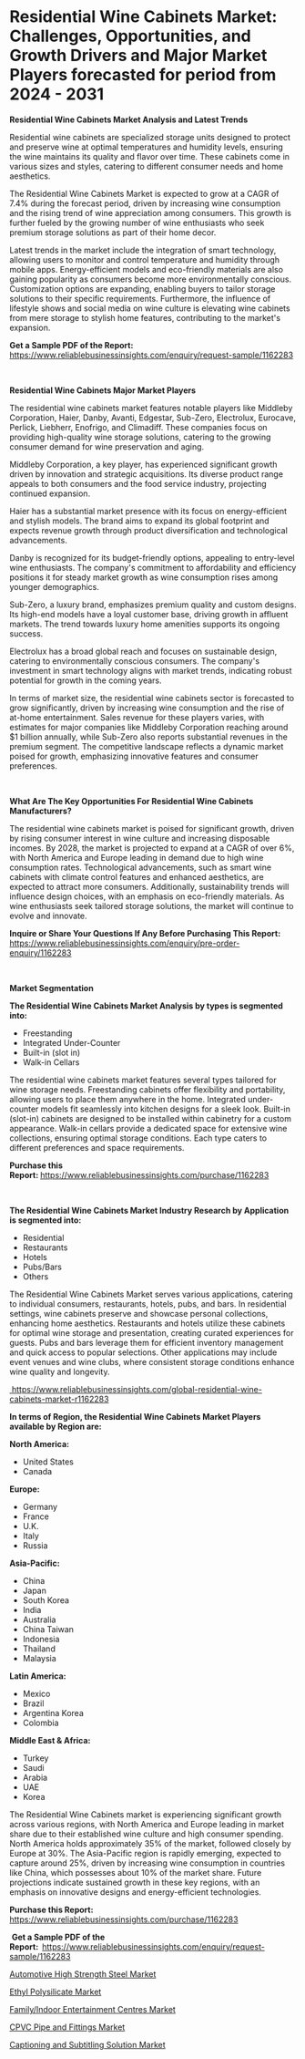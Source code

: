 <p><h1>Residential Wine Cabinets Market: Challenges, Opportunities, and Growth Drivers and Major Market Players forecasted for period from 2024 - 2031</h1></p><p><strong>Residential Wine Cabinets Market Analysis and Latest Trends</strong></p>
<p><p>Residential wine cabinets are specialized storage units designed to protect and preserve wine at optimal temperatures and humidity levels, ensuring the wine maintains its quality and flavor over time. These cabinets come in various sizes and styles, catering to different consumer needs and home aesthetics. </p><p>The Residential Wine Cabinets Market is expected to grow at a CAGR of 7.4% during the forecast period, driven by increasing wine consumption and the rising trend of wine appreciation among consumers. This growth is further fueled by the growing number of wine enthusiasts who seek premium storage solutions as part of their home decor. </p><p>Latest trends in the market include the integration of smart technology, allowing users to monitor and control temperature and humidity through mobile apps. Energy-efficient models and eco-friendly materials are also gaining popularity as consumers become more environmentally conscious. Customization options are expanding, enabling buyers to tailor storage solutions to their specific requirements. Furthermore, the influence of lifestyle shows and social media on wine culture is elevating wine cabinets from mere storage to stylish home features, contributing to the market's expansion.</p></p>
<p><strong>Get a Sample PDF of the Report:&nbsp;</strong> <a href="https://www.reliablebusinessinsights.com/enquiry/request-sample/1162283?utm_campaign=1091&utm_medium=2&utm_source=Github&utm_content=ia&utm_term=10122024&utm_id=residential-wine-cabinets">https://www.reliablebusinessinsights.com/enquiry/request-sample/1162283</a></p>
<p>&nbsp;</p>
<p><strong>Residential Wine Cabinets Major Market Players</strong></p>
<p><p>The residential wine cabinets market features notable players like Middleby Corporation, Haier, Danby, Avanti, Edgestar, Sub-Zero, Electrolux, Eurocave, Perlick, Liebherr, Enofrigo, and Climadiff. These companies focus on providing high-quality wine storage solutions, catering to the growing consumer demand for wine preservation and aging.</p><p>Middleby Corporation, a key player, has experienced significant growth driven by innovation and strategic acquisitions. Its diverse product range appeals to both consumers and the food service industry, projecting continued expansion.</p><p>Haier has a substantial market presence with its focus on energy-efficient and stylish models. The brand aims to expand its global footprint and expects revenue growth through product diversification and technological advancements.</p><p>Danby is recognized for its budget-friendly options, appealing to entry-level wine enthusiasts. The company's commitment to affordability and efficiency positions it for steady market growth as wine consumption rises among younger demographics.</p><p>Sub-Zero, a luxury brand, emphasizes premium quality and custom designs. Its high-end models have a loyal customer base, driving growth in affluent markets. The trend towards luxury home amenities supports its ongoing success.</p><p>Electrolux has a broad global reach and focuses on sustainable design, catering to environmentally conscious consumers. The company's investment in smart technology aligns with market trends, indicating robust potential for growth in the coming years.</p><p>In terms of market size, the residential wine cabinets sector is forecasted to grow significantly, driven by increasing wine consumption and the rise of at-home entertainment. Sales revenue for these players varies, with estimates for major companies like Middleby Corporation reaching around $1 billion annually, while Sub-Zero also reports substantial revenues in the premium segment. The competitive landscape reflects a dynamic market poised for growth, emphasizing innovative features and consumer preferences.</p></p>
<p>&nbsp;</p>
<p><strong>What Are The Key Opportunities For Residential Wine Cabinets Manufacturers?</strong></p>
<p><p>The residential wine cabinets market is poised for significant growth, driven by rising consumer interest in wine culture and increasing disposable incomes. By 2028, the market is projected to expand at a CAGR of over 6%, with North America and Europe leading in demand due to high wine consumption rates. Technological advancements, such as smart wine cabinets with climate control features and enhanced aesthetics, are expected to attract more consumers. Additionally, sustainability trends will influence design choices, with an emphasis on eco-friendly materials. As wine enthusiasts seek tailored storage solutions, the market will continue to evolve and innovate.</p></p>
<p><strong>Inquire or Share Your Questions If Any Before Purchasing This Report:</strong> <a href="https://www.reliablebusinessinsights.com/enquiry/pre-order-enquiry/1162283?utm_campaign=1091&utm_medium=2&utm_source=Github&utm_content=ia&utm_term=10122024&utm_id=residential-wine-cabinets">https://www.reliablebusinessinsights.com/enquiry/pre-order-enquiry/1162283</a></p>
<p>&nbsp;</p>
<p><strong>Market Segmentation</strong></p>
<p><strong>The Residential Wine Cabinets Market Analysis by types is segmented into:</strong></p>
<p><ul><li>Freestanding</li><li>Integrated Under-Counter</li><li>Built-in (slot in)</li><li>Walk-in Cellars</li></ul></p>
<p><p>The residential wine cabinets market features several types tailored for wine storage needs. Freestanding cabinets offer flexibility and portability, allowing users to place them anywhere in the home. Integrated under-counter models fit seamlessly into kitchen designs for a sleek look. Built-in (slot-in) cabinets are designed to be installed within cabinetry for a custom appearance. Walk-in cellars provide a dedicated space for extensive wine collections, ensuring optimal storage conditions. Each type caters to different preferences and space requirements.</p></p>
<p><strong>Purchase this Report:&nbsp;</strong><a href="https://www.reliablebusinessinsights.com/purchase/1162283?utm_campaign=1091&utm_medium=2&utm_source=Github&utm_content=ia&utm_term=10122024&utm_id=residential-wine-cabinets">https://www.reliablebusinessinsights.com/purchase/1162283</a></p>
<p>&nbsp;</p>
<p><strong>The Residential Wine Cabinets Market Industry Research by Application is segmented into:</strong></p>
<p><ul><li>Residential</li><li>Restaurants</li><li>Hotels</li><li>Pubs/Bars</li><li>Others</li></ul></p>
<p><p>The Residential Wine Cabinets Market serves various applications, catering to individual consumers, restaurants, hotels, pubs, and bars. In residential settings, wine cabinets preserve and showcase personal collections, enhancing home aesthetics. Restaurants and hotels utilize these cabinets for optimal wine storage and presentation, creating curated experiences for guests. Pubs and bars leverage them for efficient inventory management and quick access to popular selections. Other applications may include event venues and wine clubs, where consistent storage conditions enhance wine quality and longevity.</p></p>
<p><a href="https://www.reliablebusinessinsights.com/global-residential-wine-cabinets-market-r1162283?utm_campaign=1091&utm_medium=2&utm_source=Github&utm_content=ia&utm_term=10122024&utm_id=residential-wine-cabinets">&nbsp;https://www.reliablebusinessinsights.com/global-residential-wine-cabinets-market-r1162283</a></p>
<p><strong>In terms of Region, the Residential Wine Cabinets Market Players available by Region are:</strong></p>
<p>
    <p> <strong> North America: </strong>
        <ul>
            <li>United States</li>
            <li>Canada</li>
        </ul>
        </p> 
    <p> <strong> Europe: </strong>
        <ul>
            <li>Germany</li>
            <li>France</li>
            <li>U.K.</li>
            <li>Italy</li>
            <li>Russia</li>
        </ul>
        </p> 
    <p> <strong> Asia-Pacific: </strong>
        <ul>
            <li>China</li>
            <li>Japan</li>
            <li>South Korea</li>
            <li>India</li>
            <li>Australia</li>
            <li>China Taiwan</li>
            <li>Indonesia</li>
            <li>Thailand</li>
            <li>Malaysia</li>
        </ul>
        </p> 
    <p> <strong> Latin America: </strong>
        <ul>
            <li>Mexico</li>
            <li>Brazil</li>
            <li>Argentina Korea</li>
            <li>Colombia</li>
        </ul>
        </p> 
    <p> <strong> Middle East & Africa: </strong>
        <ul>
            <li>Turkey</li>
            <li>Saudi</li>
            <li>Arabia</li>
            <li>UAE</li>
            <li>Korea</li>
        </ul>
    </p>
    </p>
<p><p>The Residential Wine Cabinets market is experiencing significant growth across various regions, with North America and Europe leading in market share due to their established wine culture and high consumer spending. North America holds approximately 35% of the market, followed closely by Europe at 30%. The Asia-Pacific region is rapidly emerging, expected to capture around 25%, driven by increasing wine consumption in countries like China, which possesses about 10% of the market share. Future projections indicate sustained growth in these key regions, with an emphasis on innovative designs and energy-efficient technologies.</p></p>
<p><strong>Purchase this Report: </strong><a href="https://www.reliablebusinessinsights.com/purchase/1162283?utm_campaign=1091&utm_medium=2&utm_source=Github&utm_content=ia&utm_term=10122024&utm_id=residential-wine-cabinets">https://www.reliablebusinessinsights.com/purchase/1162283</a></p>
<p>&nbsp;<strong>Get a Sample PDF of the Report:&nbsp;&nbsp;</strong><a href="https://www.reliablebusinessinsights.com/enquiry/request-sample/1162283?utm_campaign=1091&utm_medium=2&utm_source=Github&utm_content=ia&utm_term=10122024&utm_id=residential-wine-cabinets">https://www.reliablebusinessinsights.com/enquiry/request-sample/1162283</a></p>
<p><strong></strong></p>
<p><p><a href="https://www.linkedin.com/pulse/automotive-high-strength-steel-market-size-analysis-quantitative-d0tuf?utm_campaign=1091&utm_medium=2&utm_source=Github&utm_content=ia&utm_term=10122024&utm_id=residential-wine-cabinets">Automotive High Strength Steel Market</a></p><p><a href="https://www.linkedin.com/pulse/c-hannibex-sqmmf?utm_campaign=1091&utm_medium=2&utm_source=Github&utm_content=ia&utm_term=10122024&utm_id=residential-wine-cabinets">Ethyl Polysilicate Market</a></p><p><a href="https://github.com/MariaWashington76/Market-Research-Report-List-1/blob/main/familyindoor-entertainment-centres-market.md?utm_campaign=1091&utm_medium=2&utm_source=Github&utm_content=ia&utm_term=10122024&utm_id=residential-wine-cabinets">Family/Indoor Entertainment Centres Market</a></p><p><a href="https://www.linkedin.com/pulse/c-hannibex-sqmmf?utm_campaign=1091&utm_medium=2&utm_source=Github&utm_content=ia&utm_term=10122024&utm_id=residential-wine-cabinets">CPVC Pipe and Fittings Market</a></p><p><a href="https://github.com/rosamariarocque98/Market-Research-Report-List-1/blob/main/captioning-and-subtitling-solution-market.md?utm_campaign=1091&utm_medium=2&utm_source=Github&utm_content=ia&utm_term=10122024&utm_id=residential-wine-cabinets">Captioning and Subtitling Solution Market</a></p></p>